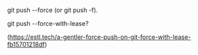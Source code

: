 git push --force (or git push -f).

git push --force-with-lease? 

(https://estl.tech/a-gentler-force-push-on-git-force-with-lease-fb15701218df)
